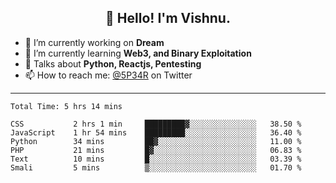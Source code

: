 <h2 align="center">👋 Hello! I'm Vishnu.</h2>


- 🔭 I’m currently working on **Dream**
- 🌱 I’m currently learning **Web3, and Binary Exploitation**
- 💬 Talks about **Python, Reactjs, Pentesting**
- 📫 How to reach me: [@5P34R](https://twitter.com/Vishnu27302693) on Twitter

---
<!--START_SECTION:waka-->

```text
Total Time: 5 hrs 14 mins

CSS           2 hrs 1 min     █████████▓░░░░░░░░░░░░░░░   38.50 %
JavaScript    1 hr 54 mins    █████████░░░░░░░░░░░░░░░░   36.40 %
Python        34 mins         ██▓░░░░░░░░░░░░░░░░░░░░░░   11.00 %
PHP           21 mins         █▓░░░░░░░░░░░░░░░░░░░░░░░   06.83 %
Text          10 mins         █░░░░░░░░░░░░░░░░░░░░░░░░   03.39 %
Smali         5 mins          ▒░░░░░░░░░░░░░░░░░░░░░░░░   01.70 %
```

<!--END_SECTION:waka-->
